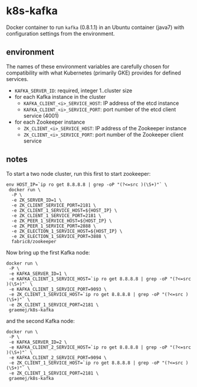 # k8s-kafka

Docker container to run `kafka` (0.8.1.1) in an Ubuntu container (java7) with configuration settings from the environment.

## environment

The names of these environment variables are carefully chosen for compatibility with what Kubernetes (primarily GKE) provides for defined services.

* `KAFKA_SERVER_ID`: required, integer 1..cluster size
* for each Kafka instance in the cluster
  * `KAFKA_CLIENT_<i>_SERVICE_HOST`: IP address of the etcd instance
  * `KAFKA_CLIENT_<i>_SERVICE_PORT`: port number of the etcd client service (4001)
* for each Zookeeper instance
  * `ZK_CLIENT_<i>_SERVICE_HOST`: IP address of the Zookeeper instance
  * `ZK_CLIENT_<i>_SERVICE_PORT`: port number of the Zookeeper client service

## notes

To start a two node cluster, run this first to start zookeeper:

```
env HOST_IP=`ip ro get 8.8.8.8 | grep -oP "(?<=src )(\S+)"` \
 docker run \
  -P \
  -e ZK_SERVER_ID=1 \
  -e ZK_CLIENT_SERVICE_PORT=2181 \
  -e ZK_CLIENT_1_SERVICE_HOST=${HOST_IP} \
  -e ZK_CLIENT_1_SERVICE_PORT=2181 \
  -e ZK_PEER_1_SERVICE_HOST=${HOST_IP} \
  -e ZK_PEER_1_SERVICE_PORT=2888 \
  -e ZK_ELECTION_1_SERVICE_HOST=${HOST_IP} \
  -e ZK_ELECTION_1_SERVICE_PORT=3888 \
  fabric8/zookeeper
```

Now bring up the first Kafka node:

```
docker run \
 -P \
 -e KAFKA_SERVER_ID=1 \
 -e KAFKA_CLIENT_1_SERVICE_HOST=`ip ro get 8.8.8.8 | grep -oP "(?<=src )(\S+)"` \
 -e KAFKA_CLIENT_1_SERVICE_PORT=9093 \
 -e ZK_CLIENT_1_SERVICE_HOST=`ip ro get 8.8.8.8 | grep -oP "(?<=src )(\S+)"` \
 -e ZK_CLIENT_1_SERVICE_PORT=2181 \
 graemej/k8s-kafka
```

and the second Kafka node:

```
docker run \
 -P \
 -e KAFKA_SERVER_ID=2 \
 -e KAFKA_CLIENT_2_SERVICE_HOST=`ip ro get 8.8.8.8 | grep -oP "(?<=src )(\S+)"` \
 -e KAFKA_CLIENT_2_SERVICE_PORT=9094 \
 -e ZK_CLIENT_1_SERVICE_HOST=`ip ro get 8.8.8.8 | grep -oP "(?<=src )(\S+)"` \
 -e ZK_CLIENT_1_SERVICE_PORT=2181 \
 graemej/k8s-kafka
```
